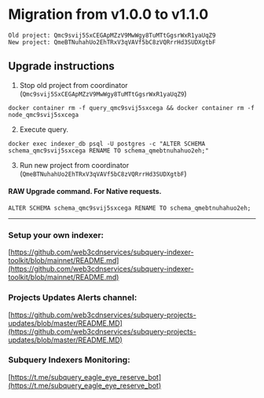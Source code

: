 # Migration from v1.0.0 to v1.1.0
```
Old project: Qmc9svij5SxCEGApMZzV9MwWgy8TuMTtGgsrWxR1yaUqZ9
New project: QmeBTNuhahUo2EhTRxV3qVAVf5bC8zVQRrrHd3SUDXgtbF
```


## Upgrade instructions
 1) Stop old project from coordinator (`Qmc9svij5SxCEGApMZzV9MwWgy8TuMTtGgsrWxR1yaUqZ9`)

```
docker container rm -f query_qmc9svij5sxcega && docker container rm -f node_qmc9svij5sxcega
```

 2) Execute query.

```
docker exec indexer_db psql -U postgres -c "ALTER SCHEMA schema_qmc9svij5sxcega RENAME TO schema_qmebtnuhahuo2eh;"

```

 3) Run new project from coordinator (`QmeBTNuhahUo2EhTRxV3qVAVf5bC8zVQRrrHd3SUDXgtbF`)

#### RAW Upgrade command. For Native requests.
`ALTER SCHEMA schema_qmc9svij5sxcega RENAME TO schema_qmebtnuhahuo2eh;`


___
### Setup your own indexer:

[https://github.com/web3cdnservices/subquery-indexer-toolkit/blob/mainnet/README.md](https://github.com/web3cdnservices/subquery-indexer-toolkit/blob/mainnet/README.md)

### Projects Updates Alerts channel:

[https://github.com/web3cdnservices/subquery-projects-updates/blob/master/README.MD](https://github.com/web3cdnservices/subquery-projects-updates/blob/master/README.MD)

### Subquery Indexers Monitoring:

[https://t.me/subquery_eagle_eye_reserve_bot](https://t.me/subquery_eagle_eye_reserve_bot)
